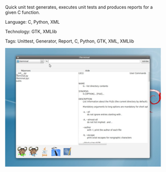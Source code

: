 Quick unit test generates, executes unit tests and produces reports for a given C function.

Language: C, Python, XML

Technology: GTK, XMLlib

Tags: Unittest, Generator, Report, C, Python, GTK, XML, XMLlib

<img src="https://github.com/yoeo/iterminal/blob/master/screen.jpg" />
